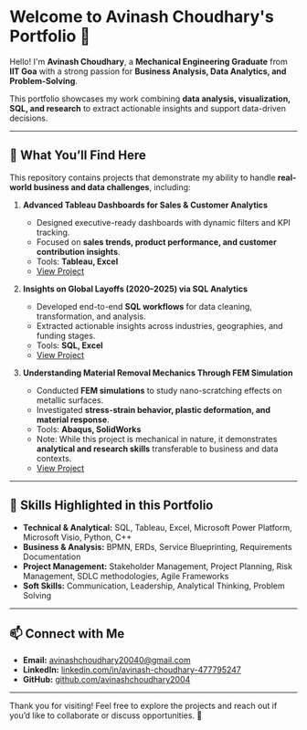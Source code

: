 # Welcome to Avinash Choudhary's Portfolio 👋

Hello! I'm **Avinash Choudhary**, a **Mechanical Engineering Graduate** from **IIT Goa** with a strong passion for **Business Analysis, Data Analytics, and Problem-Solving**.  

This portfolio showcases my work combining **data analysis, visualization, SQL, and research** to extract actionable insights and support data-driven decisions.

---

## 🔹 What You’ll Find Here

This repository contains projects that demonstrate my ability to handle **real-world business and data challenges**, including:  

1. **Advanced Tableau Dashboards for Sales & Customer Analytics**  
   - Designed executive-ready dashboards with dynamic filters and KPI tracking.  
   - Focused on **sales trends, product performance, and customer contribution insights**.  
   - Tools: **Tableau, Excel**  
   - [View Project](https://github.com/avinashchoudhary2004/Business-Analysis-Portfolio/tree/9257984e5740062a34bc79012f470d979170300a/Advanced%20Tableau%20Dashboards%20for%20Sales%20%26%20Customer%20Analytics)

2. **Insights on Global Layoffs (2020–2025) via SQL Analytics**  
   - Developed end-to-end **SQL workflows** for data cleaning, transformation, and analysis.  
   - Extracted actionable insights across industries, geographies, and funding stages.  
   - Tools: **SQL, Excel**  
   - [View Project](https://github.com/avinashchoudhary2004/Business-Analysis-Portfolio/tree/main/Global%20Layoffs%20Insights%20Through%20SQL%20Analytics)

3. **Understanding Material Removal Mechanics Through FEM Simulation**  
   - Conducted **FEM simulations** to study nano-scratching effects on metallic surfaces.  
   - Investigated **stress-strain behavior, plastic deformation, and material response**.  
   - Tools: **Abaqus, SolidWorks**  
   - Note: While this project is mechanical in nature, it demonstrates **analytical and research skills** transferable to business and data contexts.  
   - [View Project](https://github.com/avinashchoudhary2004/Business-Analysis-Portfolio/tree/main/FEM%20Nano-Scratching)

---

## 🔹 Skills Highlighted in this Portfolio
- **Technical & Analytical:** SQL, Tableau, Excel, Microsoft Power Platform, Microsoft Visio, Python, C++ 
- **Business & Analysis:** BPMN, ERDs, Service Blueprinting, Requirements Documentation  
- **Project Management:** Stakeholder Management, Project Planning, Risk Management, SDLC methodologies, Agile Frameworks
- **Soft Skills:** Communication, Leadership, Analytical Thinking, Problem Solving

---

## 📫 Connect with Me
- **Email:** [avinashchoudhary20040@gmail.com](mailto:avinashchoudhary20040@gmail.com)  
- **LinkedIn:** [linkedin.com/in/avinash-choudhary-477795247](https://www.linkedin.com/in/avinash-choudhary-477795247/)  
- **GitHub:** [github.com/avinashchoudhary2004](https://github.com/avinashchoudhary2004)  

---

Thank you for visiting! Feel free to explore the projects and reach out if you’d like to collaborate or discuss opportunities. 🚀

